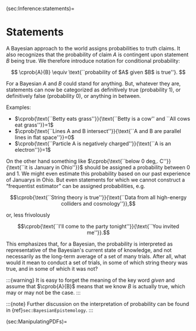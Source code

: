 (sec:Inference:statements)=
# Statements

A Bayesian approach to the world assigns probabilities to truth
claims. It also recognizes that the probability of claim $A$ is
contingent upon statement $B$ being true. We therefore introduce
notation for conditional probability:

$$ 
   \cprob{A}{B} \equiv \text{``probability of $A$ given $B$ is true''}.
$$

For a Bayesian $A$ and $B$ could stand for anything. But, whatever
they are, statements can now be categorized as definitively true
(probability 1), or definitively false (probability 0), or anything in
between.

Examples:
* $\cprob{\text{``Betty eats grass''}}{\text{``Betty is a cow'' and
    ``All cows eat grass''}}=1$
* $\cprob{\text{``Lines A and B intersect''}}{\text{``A and B are
    parallel lines in flat space''}}=0$
* $\cprob{\text{``Particle A is negatively charged''}}{\text{``A is an electron''}}=1$

On the other hand something like $\cprob{\text{``below 0 deg,. C''}}{\text{``it is January in Ohio''}}$ should be assigned a probability
between 0 and 1. We might even estimate this probability based on our
past experience of Januarys in Ohio. But even statements for which we
cannot construct a $\text{``frequentist estimator''}$ can be assigned
probabilities, e.g. 

$$\cprob{\text{``String theory is true''}}{\text{``Data
from all high-energy colliders and cosmology''}},$$ 

or, less frivolously 

$$\cprob{\text{``I'll come to the party tonight''}}{\text{``You
invited me''}}.$$ 

This emphasizes that, for a Bayesian, the probability is interpreted
as representative of the Bayesian's current state of knowledge, and
not necessarily as the long-term average of a set of
many trials. After all, what would it mean to conduct a set of trials,
in some of which string theory was true, and in some of which it was not?

:::{warning}
It is easy to forget the meaning of the key word *given* and assume that $\cprob{A}{B}$ means that we know $B$ is actually true, which may or may not be the case. 
:::

:::{note}
Further discussion on the interpretation of probability can be found in {ref}`sec:BayesianEpistemology`.
:::


(sec:ManipulatingPDFs)=
